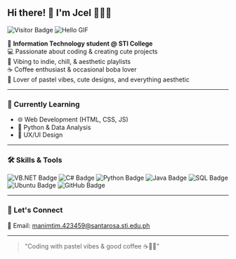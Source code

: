 ## Hi there! 👋 I'm Jcel 💖🎀✨

![Visitor Badge](https://visitor-badge.laobi.icu/badge?page_id=jcelmanimtim.jcelmanimtim)
![Hello GIF](https://media.giphy.com/media/l0MYB8Ory7Hqefo9a/giphy.gif)

🎀 **Information Technology student @ STI College**  
💻 Passionate about coding & creating cute projects  
🎵 Vibing to indie, chill, & aesthetic playlists  
☕ Coffee enthusiast & occasional boba lover  
🌸 Lover of pastel vibes, cute designs, and everything aesthetic  

---

### 🌱 Currently Learning
- 🌐 Web Development (HTML, CSS, JS)  
- 🐍 Python & Data Analysis  
- 🎨 UX/UI Design  

---

### 🛠️ Skills & Tools
![VB.NET Badge](https://img.shields.io/badge/VB.NET-68217A?style=for-the-badge&logo=visual-studio&logoColor=white)
![C# Badge](https://img.shields.io/badge/C%23-239120?style=for-the-badge&logo=c-sharp&logoColor=white)
![Python Badge](https://img.shields.io/badge/Python-3776AB?style=for-the-badge&logo=python&logoColor=white)
![Java Badge](https://img.shields.io/badge/Java-007396?style=for-the-badge&logo=java&logoColor=white)
![SQL Badge](https://img.shields.io/badge/SQL-4479A1?style=for-the-badge&logo=mysql&logoColor=white)
![Ubuntu Badge](https://img.shields.io/badge/Ubuntu-E95420?style=for-the-badge&logo=ubuntu&logoColor=white)
![GitHub Badge](https://img.shields.io/badge/GitHub-181717?style=for-the-badge&logo=github&logoColor=white)

---

### 💌 Let's Connect
📧 Email: manimtim.423459@santarosa.sti.edu.ph  

---

> "Coding with pastel vibes & good coffee ☕🌸✨"
